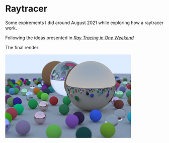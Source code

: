 # Raytracer

Some expirements I did around August 2021 while exploring how a raytracer work.

Following the ideas presented in [_Ray Tracing in One Weekend_](https://raytracing.github.io/books/RayTracingInOneWeekend.html)

The final render:

 ![final render](final_render.png)